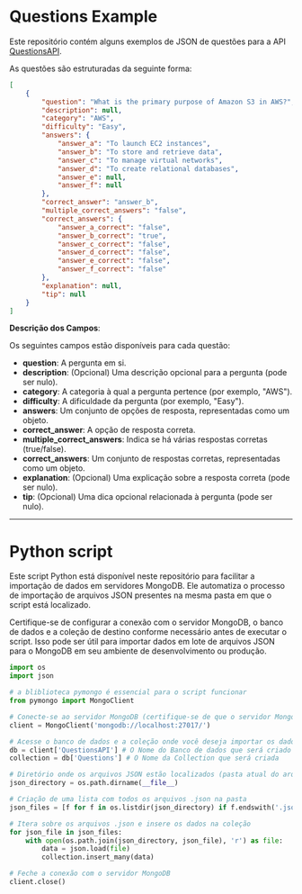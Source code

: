 # Questions Example
Este repositório contém alguns exemplos de JSON de questões para a API [QuestionsAPI](https://github.com/tuliobaruk/QuestionsAPI).

As questões são estruturadas da seguinte forma:

```json
[
    {
        "question": "What is the primary purpose of Amazon S3 in AWS?",
        "description": null,
        "category": "AWS",
        "difficulty": "Easy",
        "answers": {
            "answer_a": "To launch EC2 instances",
            "answer_b": "To store and retrieve data",
            "answer_c": "To manage virtual networks",
            "answer_d": "To create relational databases",
            "answer_e": null,
            "answer_f": null
        },
        "correct_answer": "answer_b",
        "multiple_correct_answers": "false",
        "correct_answers": {
            "answer_a_correct": "false",
            "answer_b_correct": "true",
            "answer_c_correct": "false",
            "answer_d_correct": "false",
            "answer_e_correct": "false",
            "answer_f_correct": "false"
        },
        "explanation": null,
        "tip": null
    }
]
```

**Descrição dos Campos**:

Os seguintes campos estão disponíveis para cada questão:

- **question**: A pergunta em si.
- **description**: (Opcional) Uma descrição opcional para a pergunta (pode ser nulo).
- **category**: A categoria à qual a pergunta pertence (por exemplo, "AWS").
- **difficulty**: A dificuldade da pergunta (por exemplo, "Easy").
- **answers**: Um conjunto de opções de resposta, representadas como um objeto.
- **correct_answer**: A opção de resposta correta.
- **multiple_correct_answers**: Indica se há várias respostas corretas (true/false).
- **correct_answers**: Um conjunto de respostas corretas, representadas como um objeto.
- **explanation**: (Opcional) Uma explicação sobre a resposta correta (pode ser nulo).
- **tip**: (Opcional) Uma dica opcional relacionada à pergunta (pode ser nulo).

---

# Python script

Este script Python está disponível neste repositório para facilitar a importação de dados em servidores MongoDB. Ele automatiza o processo de importação de arquivos JSON presentes na mesma pasta em que o script está localizado. 

Certifique-se de configurar a conexão com o servidor MongoDB, o banco de dados e a coleção de destino conforme necessário antes de executar o script. Isso pode ser útil para importar dados em lote de arquivos JSON para o MongoDB em seu ambiente de desenvolvimento ou produção.

```python
import os
import json

# a bliblioteca pymongo é essencial para o script funcionar
from pymongo import MongoClient

# Conecte-se ao servidor MongoDB (certifique-se de que o servidor MongoDB esteja em execução)
client = MongoClient('mongodb://localhost:27017/')

# Acesse o banco de dados e a coleção onde você deseja importar os dados
db = client['QuestionsAPI'] # O Nome do Banco de dados que será criado
collection = db['Questions'] # O Nome da Collection que será criada

# Diretório onde os arquivos JSON estão localizados (pasta atual do arquivo .py)
json_directory = os.path.dirname(__file__)

# Criação de uma lista com todos os arquivos .json na pasta
json_files = [f for f in os.listdir(json_directory) if f.endswith('.json')]

# Itera sobre os arquivos .json e insere os dados na coleção
for json_file in json_files:
    with open(os.path.join(json_directory, json_file), 'r') as file:
        data = json.load(file)
        collection.insert_many(data)

# Feche a conexão com o servidor MongoDB
client.close()
```